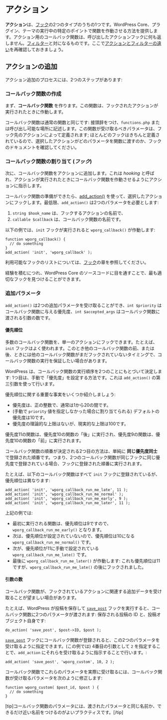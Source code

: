 <!--
# Actions
-->

# アクション

<!--
**Actions** are one of the two types of [Hooks](https://developer.wordpress.org/plugins/hooks/). They provide a way for running a function at a specific point in the execution of WordPress Core, plugins, and themes. Callback functions for an Action do not return anything back to the calling Action hook. They are the counterpart to [Filters](https://developer.wordpress.org/plugins/hooks/filters/). Here is a refresher of [the difference between actions and filters](https://developer.wordpress.org/plugins/hooks/#actions-vs-filters).
-->

**アクション**は、[フック](https://ja.wordpress.org/team/handbook/plugin-development/hooks/)の2つのタイプのうちの1つです。WordPress Core、プラグイン、テーマの実行中の特定のポイントで関数を作動させる方法を提供します。アクション用のコールバック関数は、呼び出したアクションフックに何も返しません。[フィルター](https://ja.wordpress.org/team/handbook/plugin-development/hooks/filters/)と対になるものです。ここで[アクションとフィルターの違い](https://ja.wordpress.org/team/handbook/plugin-development/hooks/#actions-vs-filters)を再確認しておきましょう。

<!--
## Adding an Action
-->

## アクションの追加

<!--
The process of adding an action includes two steps:
-->

アクション追加のプロセスには、2つのステップがあります:

<!--
### Create a _callback function_
-->

### コールバック関数の作成

<!--
First, create a _callback function_. This function will be run when the action it is hooked to is run.
-->

まず、**コールバック関数** を作ります。この関数は、フックされたアクションが実行されたときに作動します。

<!--
The callback function is just like a normal function: it should be prefixed, and it should be in `functions.php` or somewhere callable. The parameters it should accept will be defined by the action you are hooking to; most hooks are well defined, so review the hooks docs to see what parameters the action you have selected will pass to your function.
-->

コールバック関数は通常の関数と同じです: 接頭辞をつけ、`functions.php` または呼び出し可能な場所に記述します。この関数が受け取るべきパラメータは、フック先のアクションによって定義されます; ほとんどのフックはきちんと定義されているので、選択したアクションがどのパラメータを関数に渡すのか、フックのドキュメントを確認してください。

<!--
### Assign (_hook_) your callback function
-->

### コールバック関数の割り当て (_フック_)

<!--
Second, add your callback function to the action. This is called _hooking_ and tells the action to run your callback function when the action is run.
-->

次に、コールバック関数をアクションに追加します。これは _hooking_ と呼ばれ、アクションが実行されたときにコールバック関数を作動させるようにアクションに指示します。

<!--
When your callback function is ready, use [add_action()](https://developer.wordpress.org/reference/functions/add_action/) to hook it to the action you have selected. At a minimum, `add_action()` requires two parameters:
-->

コールバック関数の準備ができたら、[add_action()](https://developer.wordpress.org/reference/functions/add_action/) を使って、選択したアクションにフックします。最低限、`add_action()` は2つのパラメータを必要とします:

<!--
1. `string $hook_name` which is the name of the action you're hooking to, and
2. `callable $callback` the name of your callback function.
-->

1. `string $hook_name` は、フックするアクションの名前で、
2. `callable $callback` は、コールバック関数の名前です。

<!--
The example below will run `wporg_callback()` when the `init` hook is executed:
-->

以下の例では、`init` フックが実行されると `wporg_callback()` が作動します:

```
function wporg_callback() {
  // do something
}
add_action( 'init', 'wporg_callback' );
```

<!--
You can refer to the [Hooks](https://developer.wordpress.org/plugins/hooks/) chapter for a list of available hooks.
-->

利用可能なフックのリストについては、[フック](https://ja.wordpress.org/team/handbook/plugin-development/hooks/)の章を参照してください。

<!--
As you gain more experience, looking through WordPress Core source code will allow you to find the most appropriate hook.
-->

経験を積むにつれ、WordPress Core のソースコードに目を通すことで、最も適切なフックを見つけることができます。

<!--
### Additional Parameters
-->

### 追加パラメータ

<!--
`add_action()` can accept two additional parameters, `int $priority` for the priority given to the callback function, and `int $accepted_args` for the number of arguments that will be passed to the callback function.
-->

`add_action()` は2つの追加パラメータを受け取ることができ、`int $priority` はコールバック関数に与える優先度、`int $accepted_args` はコールバック関数に渡される引数の数です。

<!--
#### Priority
-->

#### 優先順位

<!--
Many callback functions can be hooked to a single action. The `init` hook for example gets a lot of use. There may be cases where you need to ensure that your callback function runs before or after other callback functions, even when those other functions may not yet have been hooked.
-->

多数のコールバック関数を、単一のアクションにフックできます。たとえば、`init` フックはよく使われます。このとき他のコールバック関数の前、または後、ときには他のコールバック関数がまだフックされていないタイミングで、コールバック関数の実行を保証したい場合があります。

<!--
WordPress determines the order that callback functions are run based on two things: The first way is by manually setting the _priority_. This is done using the third argument to `add_action()`.
-->

WordPress は、コールバック関数の実行順序を2つのことにもとづいて決定します: 1つ目は、手動で「優先度」を設定する方法です。これは `add_action()` の第三引数を使って行います。

<!--
Here are some important facts about priorities:
-->

優先順位に関する重要な事実をいくつか紹介しましょう:

<!--
- priorities are positive integers, typically between 1 and 20
- the default priority (meaning, the priority assigned when no `priority` value is manually supplied) is 10
- there is no theoretical upper limit on the priority value, but the realistic upper limit is 100
-->

- 優先度は、正の整数で、通常は1から20の間です。
- (手動で `priority` 値を指定しなかった場合に割り当てられる) デフォルトの優先度は10です。
- 優先度の理論的な上限はないが、現実的な上限は100です。

<!--
A function with a priority of 11 will run _after_ a function with a priority of 10; and a function with a priority of 9 will run _before_ a function with a priority of 10.
-->

優先度11の関数は、優先度10の関数の「後」に実行され、優先度9の関数は、優先度10の関数の「前」に実行されます。

<!--
The second way that callback function order is determined is simply by the order in which it was registered _within the same priority value_. So if two callback functions are registered for the same hook with the same priority, they will be run in the order that they were registered to the hook.
-->

コールバック関数の順番が決定される2つ目の方法は、単純に **同じ優先度同士** で登録された順番です。つまり、2つのコールバック関数が同じフックに同じ優先度で登録されている場合、フックに登録された順番に実行されます。

<!--
For example, the following callback functions are all registered to the `init` hook, but with different priorities:
-->
たとえば、以下のコールバック関数はすべて `init` フックに登録されているが、優先順位は異なります:

```
add_action( 'init', 'wporg_callback_run_me_late', 11 );
add_action( 'init', 'wporg_callback_run_me_normal' );
add_action( 'init', 'wporg_callback_run_me_early', 9 );
add_action( 'init', 'wporg_callback_run_me_later', 11 );
```

<!--
In the example above:
-->

上記の例では:

<!--
- The first function run will be `wporg_callback_run_me_early()`, because it has a manual priority of 9
- Next, `wporg_callback_run_me_normal(),` because it has no priority set and so its priority is 10
- Next, `wporg_callback_run_me_late()` is run because it has a manual priority of 11
- Finally, `wporg_callback_run_me_later()` is run: it also has a priority of 11, but it was hooked after `wporg_callback_run_me_late()`.
-->

- 最初に実行される関数は、優先順位は9ですので、`wporg_callback_run_me_early()` となります。
- 次は、優先順位が設定されていないので、優先順位は10になる `wporg_callback_run_me_normal()` です。
- 次が、優先順位が11に手動で設定されている `wporg_callback_run_me_late()` です。
- 最後に `wporg_callback_run_me_later()` が作動します: これも優先順位は11ですが、`wporg_callback_run_me_late()` の後にフックされました。

<!--
#### Number of Arguments
-->

#### 引数の数

<!--
Sometimes it's desirable for a callback function to receive some extra data related to the action being hooked to.
-->

コールバック関数が、フックされているアクションに関連する追加データを受け取ることが望ましい場合があります。

<!--
For example, when WordPress saves a post and runs the [`save_post`](https://developer.wordpress.org/reference/hooks/save_post/) hook, it passes two parameters to the callback function: the ID of the post being saved, and the post object itself:
-->

たとえば、WordPress が投稿を保存して [`save_post`](https://developer.wordpress.org/reference/hooks/save_post/) フックを実行すると、コールバック関数に2つのパラメータが渡されます: 保存される投稿の ID と、投稿オブジェクト自身です:

```
do_action( 'save_post', $post->ID, $post );
```

<!--
When a callback function is registered for the [`save_post`](https://developer.wordpress.org/reference/hooks/save_post/) hook, it can specify that it wants to receive those two parameters. It does so by telling `add_action` to expect them by (in this case) putting `2` as the fourth argument:
-->

[`save_post`](https://developer.wordpress.org/reference/hooks/save_post/) フックにコールバック関数が登録されると、この2つのパラメータを受け取るように指定できます。(この例では) 4番目の引数として `2` を指定することで、`add_action` にそれらを受け取るように指示することで行います。:

```
add_action( 'save_post', 'wporg_custom', 10, 2 );
```

<!--
In order to actually receive those parameters in your callback function, modify the parameters your callback function will accept, like this:
-->

コールバック関数でこれらのパラメータを実際に受け取るには、コールバック関数が受け取るパラメータを次のように修正します:

```
function wporg_custom( $post_id, $post ) {
  // do something
}
```

<!--
[tip]]It's good practice to give your callback function parameters the same name as the passed parameters, or as close as you can.[/tip]
-->

[tip]コールバック関数のパラメータには、渡されたパラメータと同じ名前か、できるだけ近い名前をつけるのがよいプラクティスです。[/tip]
